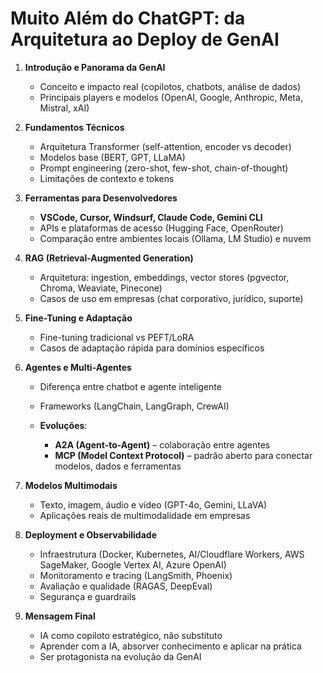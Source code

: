 # Muito Além do ChatGPT: da Arquitetura ao Deploy de GenAI

1. **Introdução e Panorama da GenAI**

   * Conceito e impacto real (copilotos, chatbots, análise de dados)
   * Principais players e modelos (OpenAI, Google, Anthropic, Meta, Mistral, xAI)

2. **Fundamentos Técnicos**

   * Arquitetura Transformer (self-attention, encoder vs decoder)
   * Modelos base (BERT, GPT, LLaMA)
   * Prompt engineering (zero-shot, few-shot, chain-of-thought)
   * Limitações de contexto e tokens

3. **Ferramentas para Desenvolvedores**

   * **VSCode, Cursor, Windsurf, Claude Code, Gemini CLI**
   * APIs e plataformas de acesso (Hugging Face, OpenRouter)
   * Comparação entre ambientes locais (Ollama, LM Studio) e nuvem

4. **RAG (Retrieval-Augmented Generation)**

   * Arquitetura: ingestion, embeddings, vector stores (pgvector, Chroma, Weaviate, Pinecone)
   * Casos de uso em empresas (chat corporativo, jurídico, suporte)

5. **Fine-Tuning e Adaptação**

   * Fine-tuning tradicional vs PEFT/LoRA
   * Casos de adaptação rápida para domínios específicos

6. **Agentes e Multi-Agentes**

   * Diferença entre chatbot e agente inteligente
   * Frameworks (LangChain, LangGraph, CrewAI)
   * **Evoluções**:

     * **A2A (Agent-to-Agent)** – colaboração entre agentes
     * **MCP (Model Context Protocol)** – padrão aberto para conectar modelos, dados e ferramentas

7. **Modelos Multimodais**

   * Texto, imagem, áudio e vídeo (GPT-4o, Gemini, LLaVA)
   * Aplicações reais de multimodalidade em empresas

8. **Deployment e Observabilidade**

   * Infraestrutura (Docker, Kubernetes, AI/Cloudflare Workers, AWS SageMaker, Google Vertex AI, Azure OpenAI)
   * Monitoramento e tracing (LangSmith, Phoenix)
   * Avaliação e qualidade (RAGAS, DeepEval)
   * Segurança e guardrails

9. **Mensagem Final**

   * IA como copiloto estratégico, não substituto
   * Aprender com a IA, absorver conhecimento e aplicar na prática
   * Ser protagonista na evolução da GenAI